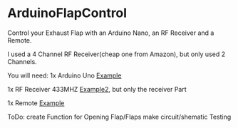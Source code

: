 # ArduinoFlapControl
Control your Exhaust Flap with an Arduino Nano, an RF Receiver and a Remote.

I used a 4 Channel RF Receiver(cheap one from Amazon), but only used 2 Channels.

You will need:
  1x Arduino Uno [Example](https://www.amazon.de/-/en/Development-Connector-Microcontroller-Compatible-Arduino/dp/B0CX1B4X7M?crid=1LJVF5VUFRSUH&dib=eyJ2IjoiMSJ9.cc4yOvtKyvoZE6RptlkT8c3ESYKSzO55JsjactZJ82vCBD2eAys_W70dC4wTMX6gJVMH3PSWQJBUc7ccbXYPkJLhfB_7UA-B74PVodzZGO6jRwAbV7wa8DVSicrpQFEU3J71eO0oRK7tdmJoX628qxuIOCYtJBhqUIO_ZLYXFVJsMc4jrbZhlC3UCXcpIizzikvnhglF-AR3wyC_JEZH7B5YmsbiXpfbocW0s-DqcBo._jtZc5qF_1bvCJEgwhEtMJxz1GDpLoMqusFJyk0IXAo&dib_tag=se&keywords=arduino+nano&nsdOptOutParam=true&qid=1732275052)

  
  1x RF Receiver 433MHZ [Example2](https://www.amazon.de/-/en/Development-Connector-Microcontroller-Compatible-Arduino/dp/B0CX1B4X7M?crid=1LJVF5VUFRSUH&dib=eyJ2IjoiMSJ9.cc4yOvtKyvoZE6RptlkT8c3ESYKSzO55JsjactZJ82vCBD2eAys_W70dC4wTMX6gJVMH3PSWQJBUc7ccbXYPkJLhfB_7UA-B74PVodzZGO6jRwAbV7wa8DVSicrpQFEU3J71eO0oRK7tdmJoX628qxuIOCYtJBhqUIO_ZLYXFVJsMc4jrbZhlC3UCXcpIizzikvnhglF-AR3wyC_JEZH7B5YmsbiXpfbocW0s-DqcBo._jtZc5qF_1bvCJEgwhEtMJxz1GDpLoMqusFJyk0IXAo&dib_tag=se&keywords=arduino+nano&nsdOptOutParam=true&qid=1732275052](https://www.amazon.de/-/en/Wireless-Receiver-Transmitter-Raspberry-Learning/dp/B0838WXFKJ?crid=3J9ENXN9VQB5&dib=eyJ2IjoiMSJ9.2e1dP4mb2b5ASUn1R3JRiavMNNSNOye_x5jBjUhxnLYAihMpO2-aEgg5luBJVuIRbahjIAtqcMaPYek7C-s0fTjmuOqxBI8DXe31Gx5CqiiO39g8sAq03OPXJLhqMyrsRd_U1Kb2hzYXFTtmEWwO3uR1skYn6HLlPrjLejVd4QiCOb6o2BjTUlI0A1RqvTZIuzkmCe7kKjkhHv6xZbrQQBBXxKnfGPyZzj9Q8ycXj-o.1FbItLtXAUiFC0aB1gTEbNWw1czw3PoQgSf26tv3XAs&dib_tag=se&keywords=rf+receiver&nsdOptOutParam=true&qid=1732276003&sprefix=%2Caps%2C282&sr=8-4)), but only the receiver Part
  
  1x Remote [Example](https://www.amazon.de/-/en/Development-Connector-Microcontroller-Compatible-Arduino/dp/B0CX1B4X7M?crid=1LJVF5VUFRSUH&dib=eyJ2IjoiMSJ9.cc4yOvtKyvoZE6RptlkT8c3ESYKSzO55JsjactZJ82vCBD2eAys_W70dC4wTMX6gJVMH3PSWQJBUc7ccbXYPkJLhfB_7UA-B74PVodzZGO6jRwAbV7wa8DVSicrpQFEU3J71eO0oRK7tdmJoX628qxuIOCYtJBhqUIO_ZLYXFVJsMc4jrbZhlC3UCXcpIizzikvnhglF-AR3wyC_JEZH7B5YmsbiXpfbocW0s-DqcBo._jtZc5qF_1bvCJEgwhEtMJxz1GDpLoMqusFJyk0IXAo&dib_tag=se&keywords=arduino+nano&nsdOptOutParam=true&qid=1732275052](https://www.amazon.de/-/en/DieseRC-Learning-Wireless-Transmitter-Receiver-Kt05-3/dp/B0B2LCJSV2?crid=1Q1BCW4LM02MN&dib=eyJ2IjoiMSJ9.nNskabRn6HTI1YkgJqTpUP-bczd9-FGQ5Hq2Ib3vIcHo4mDS4WvSgzQ8mUfTyUhJmqkhFdEjG-Q7UiYUY023fbDSNuZPiiGy2SXWncFZXilbKhasw8xmcgkgmSvzOd5Y1RUYPnymAsmVTOWZx0zSCKeFsWRTNPCwSQoYtkSDsqozNiSNZklCqX8NGegqQuuJ_4L_iSbqd0bsPqu7E3ATu5_1MkXWN-pJlmj0vbXzu5InxXEoe9XcCTqT5ncNB4Pps20JMOY4xC8MjIVYwUEvUYAt-1vaLBOYaULhLpqmmGs.rP6GXv4RrcUFYiVLkN6B8_M7B2w2fMxswB2JYNqJu1E&dib_tag=se&keywords=433+mhz+fernbedienung&nsdOptOutParam=true&qid=1732276063))
  

ToDo:
  create Function for Opening Flap/Flaps
  make circuit/shematic
  Testing

